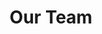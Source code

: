 ---
layout: profiles
permalink: /people/
title: Our Team
description: The talented team making SHIELD a reality.
nav: true
nav_order: 3

profiles:
  # if you want to include more than one profile, just replicate the following block
  # and create one content file for each profile inside _pages/
  - align: left
    image: profiles/yong-zhuang.jpg
    content: about_yong-zhuang.md
    image_circular: false # crops the image to make it circular
    more_info: >   
    
  - align: left
    image: profiles/haoyu-li.jpg
    content: about_haoyu-li.md
    image_circular: false # crops the image to make it circular
    more_info: >
    
  - align: right
    image: profiles/nishan-khanal.jpg
    content: about_nishan-khanal.md
    image_circular: false # crops the image to make it circular
    more_info: > 
---